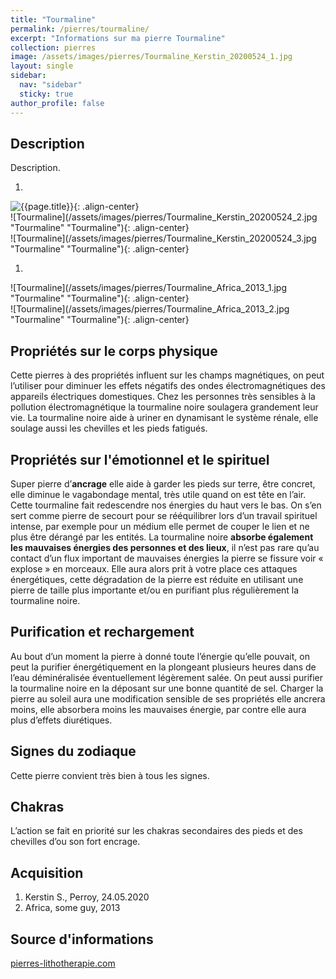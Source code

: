 ```yaml
---
title: "Tourmaline"
permalink: /pierres/tourmaline/
excerpt: "Informations sur ma pierre Tourmaline"
collection: pierres
image: /assets/images/pierres/Tourmaline_Kerstin_20200524_1.jpg
layout: single
sidebar:
  nav: "sidebar"
  sticky: true
author_profile: false
---
```


## Description
Description.

1. <br>
![{{page.title}}]({{page.image}} "Tourmaline"){: .align-center}
<br>
![Tourmaline](/assets/images/pierres/Tourmaline_Kerstin_20200524_2.jpg "Tourmaline" "Tourmaline"){: .align-center}
<br>
![Tourmaline](/assets/images/pierres/Tourmaline_Kerstin_20200524_3.jpg "Tourmaline" "Tourmaline"){: .align-center}
1. <br>
![Tourmaline](/assets/images/pierres/Tourmaline_Africa_2013_1.jpg "Tourmaline" "Tourmaline"){: .align-center}
<br>
![Tourmaline](/assets/images/pierres/Tourmaline_Africa_2013_2.jpg "Tourmaline" "Tourmaline"){: .align-center}


## Propriétés sur le corps physique

Cette pierres à des propriétés influent sur les champs magnétiques, on peut l’utiliser pour diminuer les effets négatifs des ondes électromagnétiques des appareils électriques domestiques. Chez les personnes très sensibles à la pollution électromagnétique la tourmaline noire soulagera grandement leur vie. La tourmaline noire aide à uriner en dynamisant le système rénale, elle soulage aussi les chevilles et les pieds fatigués.


## Propriétés sur l'émotionnel et le spirituel

Super pierre d’**ancrage** elle aide à garder les pieds sur terre, être concret, elle diminue le vagabondage mental, très utile quand on est tête en l’air. Cette tourmaline fait redescendre nos énergies du haut vers le bas. On s’en sert comme pierre de secourt pour se rééquilibrer lors d’un travail spirituel intense, par exemple pour un médium elle permet de couper le lien et ne plus être dérangé par les entités. La tourmaline noire **absorbe également les mauvaises énergies des personnes et des lieux**, il n’est pas rare qu’au contact d’un flux important de mauvaises énergies la pierre se fissure voir « explose » en morceaux. Elle aura alors prit à votre place ces attaques énergétiques, cette dégradation de la pierre est  réduite en utilisant une pierre de taille plus importante et/ou en purifiant plus régulièrement la tourmaline noire.


## Purification et rechargement

Au bout d’un moment la pierre à donné toute l’énergie qu’elle pouvait, on peut la purifier énergétiquement en la plongeant plusieurs heures dans de l’eau déminéralisée éventuellement légèrement salée. On peut aussi purifier la tourmaline noire en la déposant sur une bonne quantité de sel. Charger la pierre au soleil aura une modification sensible de ses propriétés elle ancrera moins, elle absorbera moins les mauvaises énergie, par contre elle aura plus d’effets diurétiques.


## Signes du zodiaque
Cette pierre convient très bien à tous les signes.


## Chakras
L’action se fait en priorité sur les chakras secondaires des pieds et des chevilles d’ou son fort encrage.


## Acquisition
1. Kerstin S., Perroy, 24.05.2020
1. Africa, some guy, 2013


## Source d'informations

[pierres-lithotherapie.com](https://www.pierres-lithotherapie.com/tourmaline-noire-proprietes/)
